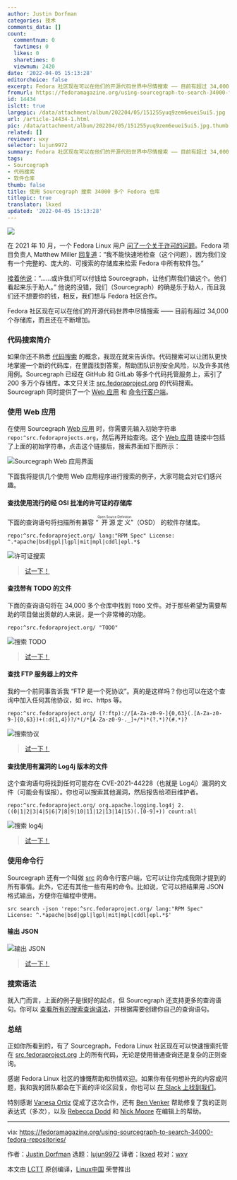 ```yaml
---
author: Justin Dorfman
categories: 技术
comments_data: []
count:
  commentnum: 0
  favtimes: 0
  likes: 0
  sharetimes: 0
  viewnum: 2420
date: '2022-04-05 15:13:28'
editorchoice: false
excerpt: Fedora 社区现在可以在他们的开源代码世界中尽情搜索 —— 目前有超过 34,000 个存储库，而且还在不断增加。
fromurl: https://fedoramagazine.org/using-sourcegraph-to-search-34000-fedora-repositories/
id: 14434
islctt: true
largepic: /data/attachment/album/202204/05/151255yuq9zem6euei5ui5.jpg
url: /article-14434-1.html
pic: /data/attachment/album/202204/05/151255yuq9zem6euei5ui5.jpg.thumb.jpg
related: []
reviewer: wxy
selector: lujun9972
summary: Fedora 社区现在可以在他们的开源代码世界中尽情搜索 —— 目前有超过 34,000 个存储库，而且还在不断增加。
tags:
- Sourcegraph
- 代码搜索
- 软件仓库
thumb: false
title: 使用 Sourcegraph 搜索 34000 多个 Fedora 仓库
titlepic: true
translator: lkxed
updated: '2022-04-05 15:13:28'
---
```


![](/data/attachment/album/202204/05/151255yuq9zem6euei5ui5.jpg)


在 2021 年 10 月，一个 Fedora Linux 用户 [问了一个关于许可的问题](https://lists.fedoraproject.org/archives/list/legal@lists.fedoraproject.org/thread/CBCJHOSP36YXQKCVGWVL5MXU64LZ6NZA/)。Fedora 项目负责人 Matthew Miller [回复道](https://lists.fedoraproject.org/archives/list/legal@lists.fedoraproject.org/message/LTIQS2PX33FSCEIAPJS62UZXVPDT5JPB/)：“我不能快速地检查（这个问题），因为我们没有一个完整的、庞大的、可搜索的存储库来检索 Fedora 中所有软件包。”


[接着他说](https://lists.fedoraproject.org/archives/list/legal@lists.fedoraproject.org/message/5GEPBSRGUK5E2FLW4MQBVP6DI65XP2LQ/)：“……或许我们可以付钱给 Sourcegraph，让他们帮我们做这个。他们看起来乐于助人。” 他说的没错，我们（Sourcegraph）的确是乐于助人，而且我们还不想要你的钱，相反，我们想与 Fedora 社区合作。


Fedora 社区现在可以在他们的开源代码世界中尽情搜索 —— 目前有超过 34,000 个存储库，而且还在不断增加。


### 代码搜索简介


如果你还不熟悉 [代码搜索](https://codesearchguide.org/) 的概念，我现在就来告诉你。代码搜索可以让团队更快地掌握一个新的代码库，在里面找到答案，帮助团队识别安全风险，以及许多其他用例。Sourcegraph 已经在 GitHub 和 GitLab 等多个代码托管服务上，索引了 200 多万个存储库。本文只关注 [src.fedoraproject.org](http://src.fedoraproject.org) 的代码搜索。Sourcegraph 同时提供了一个 [Web 应用](https://sourcegraph.com/search?q=context:global+repo:%5Esrc.fedoraproject.org/&patternType=regexp) 和 [命令行客户端](https://docs.sourcegraph.com/cli/quickstart)。


### 使用 Web 应用


在使用 Sourcegraph [Web 应用](https://sourcegraph.com/search?q=context:global+repo:%5Esrc.fedoraproject.org/&patternType=regexp) 时，你需要先输入初始字符串 `repo:^src.fedoraprojects.org`，然后再开始查询。这个 [Web 应用](https://sourcegraph.com/search?q=context:global+repo:%5Esrc.fedoraproject.org/&patternType=regexp) 链接中包括了上面的初始字符串，点击这个链接后，搜索界面如下图所示：


![Sourcegraph Web 应用界面](/data/attachment/album/202204/05/151330xhtmqmt09bd7ymv0.png)


下面我将提供几个使用 Web 应用程序进行搜索的例子，大家可能会对它们感兴趣。


#### 查找使用流行的经 OSI 批准的许可证的存储库


下面的查询语句将扫描所有兼容 “<ruby> 开源定义 <rt>  Open Source Definition </rt></ruby>”（OSD） 的软件存储库。



```
repo:^src.fedoraproject.org/ lang:"RPM Spec" License: ^.*apache|bsd|gpl|lgpl|mit|mpl|cddl|epl.*$

```

![许可证搜索](/data/attachment/album/202204/05/151331eqyncmqz88h0it3u.png)



> 
> [试一下！](https://sourcegraph.com/search?q=context:global+repo:%5Esrc.fedoraproject.org/+lang:%22RPM+Spec%22+License:+%5E.*apache%7Cbsd%7Cgpl%7Clgpl%7Cmit%7Cmpl%7Ccddl%7Cepl.*%24&patternType=regexp)
> 
> 
> 


#### 查找带有 TODO 的文件


下面的查询语句将在 34,000 多个仓库中找到 `TODO` 文件。对于那些希望为需要帮助的项目做出贡献的人来说，是一个非常棒的功能。



```
repo:^src.fedoraproject.org/ "TODO"

```

![搜索 TODO](/data/attachment/album/202204/05/151332oopo65asyouyt0ds.png)



> 
> [试一下！](https://sourcegraph.com/search?q=context:global+repo:%5Esrc.fedoraproject.org/+%22TODO%22&patternType=regexp&case=yes)
> 
> 
> 


#### 查找 FTP 服务器上的文件


我的一个前同事告诉我 “FTP 是一个死协议”。真的是这样吗？你也可以在这个查询中加入任何其他协议，如 irc、https 等。



```
repo:^src.fedoraproject.org/ (?:ftp)://[A-Za-z0-9-]{0,63}(.[A-Za-z0-9-]{0,63})+(:d{1,4})?/*(/*[A-Za-z0-9-._]+/*)*(?.*)?(#.*)?

```

![搜索协议](/data/attachment/album/202204/05/151333kbbs444rvsw4f9nc.png)



> 
> [试一下！](https://sourcegraph.com/search?q=context:global+repo:%5Esrc.fedoraproject.org/+%28%3F:ftp%29:%5C/%5C/%5BA-Za-z0-9%5C-%5D%7B0%2C63%7D%28%5C.%5BA-Za-z0-9%5C-%5D%7B0%2C63%7D%29%2B%28:%5Cd%7B1%2C4%7D%29%3F%5C/*%28%5C/*%5BA-Za-z0-9%5C-._%5D%2B%5C/*%29*%28%5C%3F.*%29%3F%28%23.*%29%3F&patternType=regexp)
> 
> 
> 


#### 查找使用有漏洞的 Log4j 版本的文件


这个查询语句将找到任何可能存在 CVE-2021-44228（也就是 Log4j）漏洞的文件（可能会有误报）。你也可以搜索其他漏洞，然后报告给项目维护者。



```
repo:^src.fedoraproject.org/ org.apache.logging.log4j 2.((0|1|2|3|4|5|6|7|8|9|10|11|12|13|14|15)(.[0-9]+)) count:all

```

![搜索 log4j](/data/attachment/album/202204/05/151333w7oh2szkxzwz2uhd.png)



> 
> [试一下！](https://sourcegraph.com/search?q=context:global+repo:%5Esrc.fedoraproject.org/+org%5C.apache%5C.logging%5C.log4j+2.%28%280%7C1%7C2%7C3%7C4%7C5%7C6%7C7%7C8%7C9%7C10%7C11%7C12%7C13%7C14%7C15%29%28%5C.%5B0-9%5D%2B%29%29+count:all&patternType=regexp)
> 
> 
> 


### 使用命令行


Sourcegraph 还有一个叫做 [src](https://github.com/sourcegraph/src-cli#readme) 的命令行客户端，它可以让你完成我刚才提到的所有事情。此外，它还有其他一些有用的命令。比如说，它可以把结果用 JSON 格式输出，方便你在编程中使用。



```
src search -json 'repo:^src.fedoraproject.org/ lang:"RPM Spec" License: ^.*apache|bsd|gpl|lgpl|mit|mpl|cddl|epl.*$'

```

#### 输出 JSON


![输出 JSON](/data/attachment/album/202204/05/151334m2i3ajj6e6gs8t62.png)



> 
> [试一下！](https://sourcegraph.com/notebooks/Tm90ZWJvb2s6MzQ2)
> 
> 
> 


### 搜索语法


就入门而言，上面的例子是很好的起点，但 Sourcegraph 还支持更多的查询语句。你可以 [查看所有的搜索查询语法](https://docs.sourcegraph.com/code_search/reference/queries)，并根据需要创建你自己的查询语句。


### 总结


正如你所看到的，有了 Sourcegraph，Fedora Linux 社区现在可以快速搜索托管在 [src.fedoraproject.org](https://src.fedoraproject.org/) 上的所有代码，无论是使用普通查询还是复杂的正则查询。


感谢 Fedora Linux 社区的慷慨帮助和热情欢迎。如果你有任何想补充的内容或问题，我和我的团队都会在下面的评论区回复。你也可以 [在 Slack 上找到我们](https://srcgr.ph/wp-join-community-space)。


特别感谢 [Vanesa Ortiz](https://twitter.com/vanesacodes) 促成了这次合作，还有 [Ben Venker](https://handbook.sourcegraph.com/team/#ben-venker) 帮助修复了我的正则表达式（多次），以及 [Rebecca Dodd](https://handbook.sourcegraph.com/team/#rebecca-dodd) 和 [Nick Moore](https://twitter.com/nickwritesit) 在编辑上的帮助。




---


via: <https://fedoramagazine.org/using-sourcegraph-to-search-34000-fedora-repositories/>


作者：[Justin Dorfman](https://fedoramagazine.org/author/jdorfman/) 选题：[lujun9972](https://github.com/lujun9972) 译者：[lkxed](https://github.com/lkxed) 校对：[wxy](https://github.com/wxy)


本文由 [LCTT](https://github.com/LCTT/TranslateProject) 原创编译，[Linux中国](https://linux.cn/) 荣誉推出